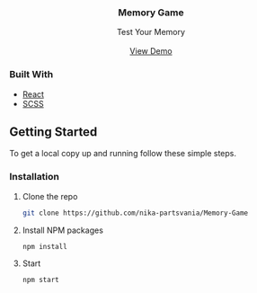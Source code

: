 <p align="center">

  <h3 align="center">Memory Game</h3>

  <p align="center">
    Test Your Memory
    <br />
    <br />
    <a href="https://memory-game-nikap.netlify.app/">View Demo</a>
  </p>
</p>



### Built With

* [React](https://reactjs.org/)
* [SCSS](https://sass-lang.com/)



## Getting Started

To get a local copy up and running follow these simple steps.

### Installation

1. Clone the repo
   ```sh
   git clone https://github.com/nika-partsvania/Memory-Game
   ```
2. Install NPM packages
   ```sh
   npm install
   ```
3. Start 
   ```sh
   npm start
   ```
